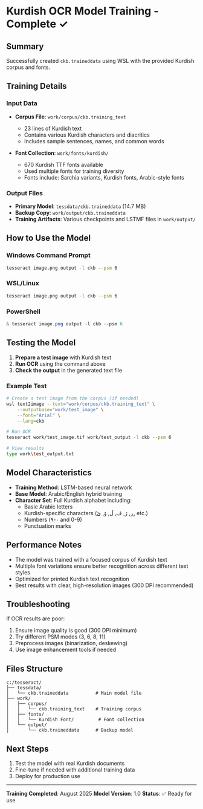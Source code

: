# Kurdish OCR Model Training - Complete ✓

## Summary

Successfully created `ckb.traineddata` using WSL with the provided Kurdish corpus and fonts.

## Training Details

### Input Data

- **Corpus File**: `work/corpus/ckb.training_text`

  - 23 lines of Kurdish text
  - Contains various Kurdish characters and diacritics
  - Includes sample sentences, names, and common words

- **Font Collection**: `work/fonts/kurdish/`
  - 670 Kurdish TTF fonts available
  - Used multiple fonts for training diversity
  - Fonts include: Sarchia variants, Kurdish fonts, Arabic-style fonts

### Output Files

- **Primary Model**: `tessdata/ckb.traineddata` (14.7 MB)
- **Backup Copy**: `work/output/ckb.traineddata`
- **Training Artifacts**: Various checkpoints and LSTMF files in `work/output/`

## How to Use the Model

### Windows Command Prompt

```cmd
tesseract image.png output -l ckb --psm 6
```

### WSL/Linux

```bash
tesseract image.png output -l ckb --psm 6
```

### PowerShell

```powershell
& tesseract image.png output -l ckb --psm 6
```

## Testing the Model

1. **Prepare a test image** with Kurdish text
2. **Run OCR** using the command above
3. **Check the output** in the generated text file

### Example Test

```bash
# Create a test image from the corpus (if needed)
wsl text2image --text="work/corpus/ckb.training_text" \
    --outputbase="work/test_image" \
    --font="Arial" \
    --lang=ckb

# Run OCR
tesseract work/test_image.tif work/test_output -l ckb --psm 6

# View results
type work\test_output.txt
```

## Model Characteristics

- **Training Method**: LSTM-based neural network
- **Base Model**: Arabic/English hybrid training
- **Character Set**: Full Kurdish alphabet including:
  - Basic Arabic letters
  - Kurdish-specific characters (ڕ, ژ, ڤ, ڵ, ۆ, ێ, etc.)
  - Numbers (٠-٩ and 0-9)
  - Punctuation marks

## Performance Notes

- The model was trained with a focused corpus of Kurdish text
- Multiple font variations ensure better recognition across different text styles
- Optimized for printed Kurdish text recognition
- Best results with clear, high-resolution images (300 DPI recommended)

## Troubleshooting

If OCR results are poor:

1. Ensure image quality is good (300 DPI minimum)
2. Try different PSM modes (3, 6, 8, 11)
3. Preprocess images (binarization, deskewing)
4. Use image enhancement tools if needed

## Files Structure

```
c:/tesseract/
├── tessdata/
│   └── ckb.traineddata          # Main model file
├── work/
│   ├── corpus/
│   │   └── ckb.training_text    # Training corpus
│   ├── fonts/
│   │   └── Kurdish Font/         # Font collection
│   └── output/
│       └── ckb.traineddata      # Backup model
```

## Next Steps

1. Test the model with real Kurdish documents
2. Fine-tune if needed with additional training data
3. Deploy for production use

---

**Training Completed**: August 2025
**Model Version**: 1.0
**Status**: ✅ Ready for use
